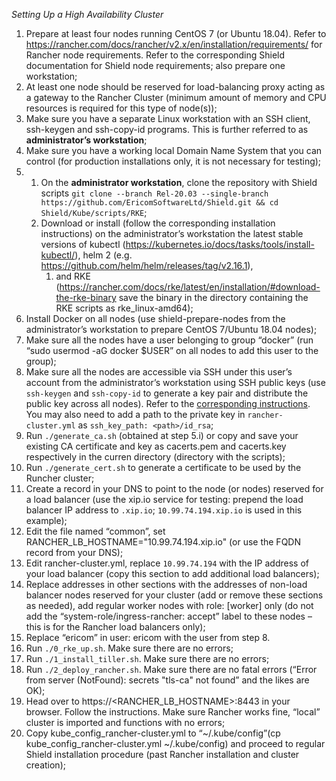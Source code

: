 *Setting Up a High Availability Cluster*

1. Prepare at least four nodes running CentOS 7 (or Ubuntu 18.04). Refer to https://rancher.com/docs/rancher/v2.x/en/installation/requirements/ for Rancher node requirements. Refer to the corresponding Shield documentation for Shield node requirements; also prepare one workstation;
1. At least one node should be reserved for load-balancing proxy acting as a gateway to the Rancher Cluster (minimum amount of memory and CPU resources is required for this type of node(s));
1. Make sure you have a separate Linux workstation with an SSH client, ssh-keygen and ssh-copy-id programs. This is further referred to as **administrator’s workstation**;
1. Make sure you have a working local Domain Name System that you can control (for production installations only, it is not necessary for testing);
1.
    1. On the **administrator workstation**, clone the repository with Shield scripts `git clone --branch Rel-20.03 --single-branch https://github.com/EricomSoftwareLtd/Shield.git && cd Shield/Kube/scripts/RKE`;
    1. Download or install (follow the corresponding installation instructions) on the administrator’s workstation the latest stable versions of kubectl (https://kubernetes.io/docs/tasks/tools/install-kubectl/), helm 2 (e.g. https://github.com/helm/helm/releases/tag/v2.16.1),
        1. and RKE (https://rancher.com/docs/rke/latest/en/installation/#download-the-rke-binary save the binary in the directory containing the RKE scripts as rke_linux-amd64);
1. Install Docker on all nodes (use shield-prepare-nodes from the administrator’s workstation to prepare CentOS 7/Ubuntu 18.04 nodes);
1. Make sure all the nodes have a user belonging to group “docker” (run “sudo usermod -aG docker $USER” on all nodes to add this user to the group);
1. Make sure all the nodes are accessible via SSH under this user’s account from the administrator’s workstation using SSH public keys (use `ssh-keygen` and `ssh-copy-id` to generate a key pair and distribute the public key across all nodes). Refer to the [corresponding instructions](http://manpages.ubuntu.com/manpages/bionic/man1/ssh-copy-id.1.html). You may also need to add a path to the private key in `rancher-cluster.yml` as `ssh_key_path: <path>/id_rsa`;
1. Run `./generate_ca.sh` (obtained at step 5.i) or copy and save your existing CA certificate and key as cacerts.pem and cacerts.key respectively in the curren directory (directory with the scripts);
1. Run `./generate_cert.sh` to generate a certificate to be used by the Runcher cluster;
1. Create a record in your DNS to point to the node (or nodes) reserved for a load balancer (use the xip.io service for testing: prepend the load balancer IP address to `.xip.io`; `10.99.74.194.xip.io` is used in this example);
1. Edit the file named “common”, set RANCHER_LB_HOSTNAME="10.99.74.194.xip.io" (or use the FQDN record from your DNS);
1. Edit rancher-cluster.yml, replace `10.99.74.194` with the IP address of your load balancer (copy this section to add additional load balancers);
1. Replace addresses in other sections with the addresses of non-load balancer nodes reserved for your cluster (add or remove these sections as needed), add regular worker nodes with role: [worker] only (do not add the “system-role/ingress-rancher: accept” label to these nodes – this is for the Rancher load balancers only);
1. Replace “ericom” in user: ericom with the user from step 8.
1. Run `./0_rke_up.sh`. Make sure there are no errors;
1. Run `./1_install_tiller.sh`. Make sure there are no errors;
1. Run `./2_deploy_rancher.sh`. Make sure there are no fatal errors (“Error from server (NotFound): secrets "tls-ca" not found” and the likes are OK);
1. Head over to https://<RANCHER_LB_HOSTNAME>:8443 in your browser. Follow the instructions. Make sure Rancher works fine, “local” cluster is imported and functions with no errors;
1. Copy kube_config_rancher-cluster.yml to “~/.kube/config”(cp kube_config_rancher-cluster.yml ~/.kube/config) and proceed to regular Shield installation procedure (past Rancher installation and cluster creation);
